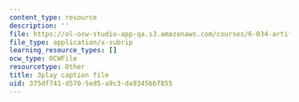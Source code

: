 ```yaml
---
content_type: resource
description: ''
file: https://ol-ocw-studio-app-qa.s3.amazonaws.com/courses/6-034-artificial-intelligence-fall-2010/375df741d5705ed5a9c3da9345bbf855_leXa7EKUPFk.vtt
file_type: application/x-subrip
learning_resource_types: []
ocw_type: OCWFile
resourcetype: Other
title: 3play caption file
uid: 375df741-d570-5ed5-a9c3-da9345bbf855
---
```

